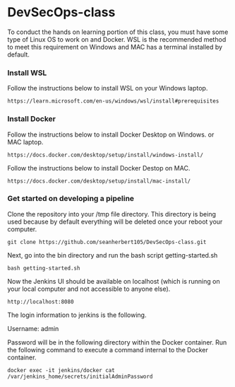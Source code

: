 # DevSecOps-class

To conduct the hands on learning portion of this class, you must have some type of Linux OS to work on and Docker. WSL is the recommended method to meet this requirement on Windows and MAC has a terminal installed by default. 

### Install WSL

Follow the instructions below to install WSL on your Windows laptop. 
```
https://learn.microsoft.com/en-us/windows/wsl/install#prerequisites
```

### Install Docker

Follow the instructions below to install Docker Desktop on Windows. or MAC laptop. 
```
https://docs.docker.com/desktop/setup/install/windows-install/
```

Follow the instructions below to install Docker Destop on MAC.
```
https://docs.docker.com/desktop/setup/install/mac-install/
```

### Get started on developing a pipeline

Clone the repository into your /tmp file directory. This directory is being used because by default everything will be deleted once your reboot your computer. 
```
git clone https://github.com/seanherbert105/DevSecOps-class.git
```

Next, go into the bin directory and run the bash script getting-started.sh
```
bash getting-started.sh
```

Now the Jenkins UI should be available on localhost (which is running on your local computer and not accessible to anyone else).
```
http://localhost:8080
```
The login information to jenkins is the following.

Username: admin

Password will be in the following directory within the Docker container. Run the following command to execute a command internal to the Docker container. 
```
docker exec -it jenkins/docker cat /var/jenkins_home/secrets/initialAdminPassword
```


